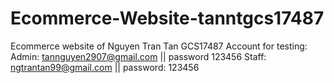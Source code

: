 # Ecommerce-Website-tanntgcs17487
Ecommerce website of Nguyen Tran Tan GCS17487
Account for testing: 
  Admin: tannguyen2907@gmail.com || password 123456
  Staff: ngtrantan99@gmail.com || password: 123456
  
